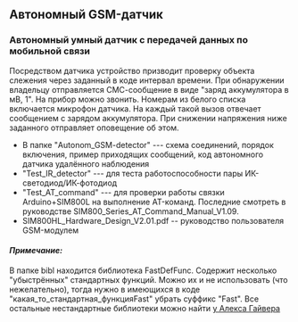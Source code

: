 ## Автономный GSM-датчик

### Автономный умный датчик с передачей данных по мобильной связи

Посредством датчика устройство призводит проверку объекта слежения через заданный в коде интервал времени. При обнаружении владельцу отправляется СМС-сообщение в виде "заряд аккумулятора в мВ, 1". На прибор можно звонить. Номерам из белого списка включается микрофон датчика. На каждый такой вызов отвечает сообщением с зарядом аккумулятора. При снижении напряжения ниже заданного отправляет оповещение об этом.

+ В папке "Autonom_GSM-detector" --- схема соединений, порядок включения, пример приходящих сообщений, код автономного датчика удалённого наблюдения
+ "Test_IR_detector" --- для теста работоспособности пары ИК-светодиод/ИК-фотодиод
+ "Test_AT_command"  --- для проверки работы связки Arduino+SIM800L на выполнение AT-команд. Последние смотреть в руководстве       SIM800_Series_AT_Command_Manual_V1.09.
+ SIM800HL_Hardware_Design_V2.01.pdf -- руководство пользователя GSM-модулем

#### ___Примечание:___

В папке bibl находится библиотека FastDefFunc.  Содержит несколько "убыстрённых" стандартных функций.  Можно их и не использовать (что нежелательно), тогда нужно в имеющихся в коде "какая_то_стандартная_функцияFast" убрать суффикс "Fast". Все остальные нестандартные библиотеки можно найти [у Алекса Гайвера](https://github.com/GyverLibs)
